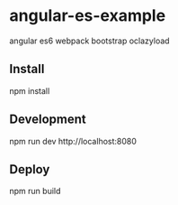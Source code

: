 # angular-es-example
angular
es6
webpack
bootstrap
oclazyload

## Install
npm install
## Development
npm run dev
http://localhost:8080
## Deploy
npm run build